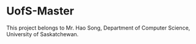 # UofS-Master
This project belongs to Mr. Hao Song, Department of Computer Science, University of Saskatchewan.
